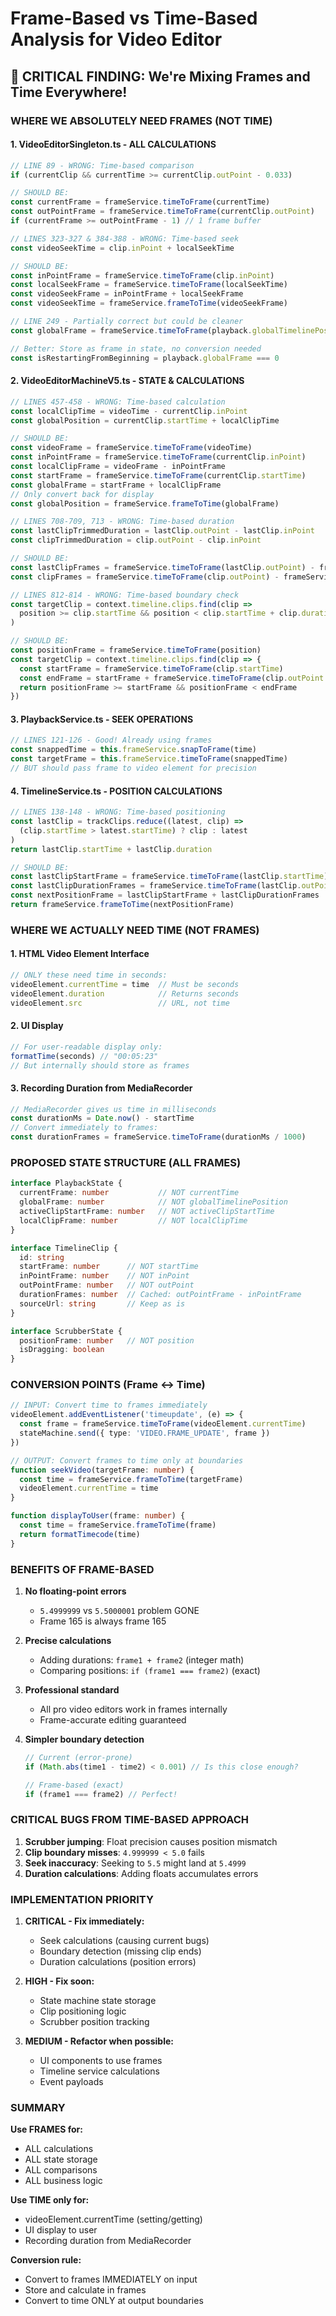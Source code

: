 # Frame-Based vs Time-Based Analysis for Video Editor

## 🎯 CRITICAL FINDING: We're Mixing Frames and Time Everywhere!

### WHERE WE ABSOLUTELY NEED FRAMES (NOT TIME)

#### 1. **VideoEditorSingleton.ts - ALL CALCULATIONS**
```typescript
// LINE 89 - WRONG: Time-based comparison
if (currentClip && currentTime >= currentClip.outPoint - 0.033)

// SHOULD BE:
const currentFrame = frameService.timeToFrame(currentTime)
const outPointFrame = frameService.timeToFrame(currentClip.outPoint)
if (currentFrame >= outPointFrame - 1) // 1 frame buffer
```

```typescript
// LINES 323-327 & 384-388 - WRONG: Time-based seek
const videoSeekTime = clip.inPoint + localSeekTime

// SHOULD BE:
const inPointFrame = frameService.timeToFrame(clip.inPoint)
const localSeekFrame = frameService.timeToFrame(localSeekTime)
const videoSeekFrame = inPointFrame + localSeekFrame
const videoSeekTime = frameService.frameToTime(videoSeekFrame)
```

```typescript
// LINE 249 - Partially correct but could be cleaner
const globalFrame = frameService.timeToFrame(playback.globalTimelinePosition)

// Better: Store as frame in state, no conversion needed
const isRestartingFromBeginning = playback.globalFrame === 0
```

#### 2. **VideoEditorMachineV5.ts - STATE & CALCULATIONS**

```typescript
// LINES 457-458 - WRONG: Time-based calculation
const localClipTime = videoTime - currentClip.inPoint
const globalPosition = currentClip.startTime + localClipTime

// SHOULD BE:
const videoFrame = frameService.timeToFrame(videoTime)
const inPointFrame = frameService.timeToFrame(currentClip.inPoint)
const localClipFrame = videoFrame - inPointFrame
const startFrame = frameService.timeToFrame(currentClip.startTime)
const globalFrame = startFrame + localClipFrame
// Only convert back for display
const globalPosition = frameService.frameToTime(globalFrame)
```

```typescript
// LINES 708-709, 713 - WRONG: Time-based duration
const lastClipTrimmedDuration = lastClip.outPoint - lastClip.inPoint
const clipTrimmedDuration = clip.outPoint - clip.inPoint

// SHOULD BE:
const lastClipFrames = frameService.timeToFrame(lastClip.outPoint) - frameService.timeToFrame(lastClip.inPoint)
const clipFrames = frameService.timeToFrame(clip.outPoint) - frameService.timeToFrame(clip.inPoint)
```

```typescript
// LINES 812-814 - WRONG: Time-based boundary check
const targetClip = context.timeline.clips.find(clip => 
  position >= clip.startTime && position < clip.startTime + clip.duration
)

// SHOULD BE:
const positionFrame = frameService.timeToFrame(position)
const targetClip = context.timeline.clips.find(clip => {
  const startFrame = frameService.timeToFrame(clip.startTime)
  const endFrame = startFrame + frameService.timeToFrame(clip.outPoint - clip.inPoint)
  return positionFrame >= startFrame && positionFrame < endFrame
})
```

#### 3. **PlaybackService.ts - SEEK OPERATIONS**

```typescript
// LINES 121-126 - Good! Already using frames
const snappedTime = this.frameService.snapToFrame(time)
const targetFrame = this.frameService.timeToFrame(snappedTime)
// BUT should pass frame to video element for precision
```

#### 4. **TimelineService.ts - POSITION CALCULATIONS**

```typescript
// LINES 138-148 - WRONG: Time-based positioning
const lastClip = trackClips.reduce((latest, clip) => 
  (clip.startTime > latest.startTime) ? clip : latest
)
return lastClip.startTime + lastClip.duration

// SHOULD BE:
const lastClipStartFrame = frameService.timeToFrame(lastClip.startTime)
const lastClipDurationFrames = frameService.timeToFrame(lastClip.outPoint) - frameService.timeToFrame(lastClip.inPoint)
const nextPositionFrame = lastClipStartFrame + lastClipDurationFrames
return frameService.frameToTime(nextPositionFrame)
```

### WHERE WE ACTUALLY NEED TIME (NOT FRAMES)

#### 1. **HTML Video Element Interface**
```typescript
// ONLY these need time in seconds:
videoElement.currentTime = time  // Must be seconds
videoElement.duration            // Returns seconds
videoElement.src                 // URL, not time
```

#### 2. **UI Display**
```typescript
// For user-readable display only:
formatTime(seconds) // "00:05:23"
// But internally should store as frames
```

#### 3. **Recording Duration from MediaRecorder**
```typescript
// MediaRecorder gives us time in milliseconds
const durationMs = Date.now() - startTime
// Convert immediately to frames:
const durationFrames = frameService.timeToFrame(durationMs / 1000)
```

### PROPOSED STATE STRUCTURE (ALL FRAMES)

```typescript
interface PlaybackState {
  currentFrame: number           // NOT currentTime
  globalFrame: number            // NOT globalTimelinePosition
  activeClipStartFrame: number   // NOT activeClipStartTime
  localClipFrame: number         // NOT localClipTime
}

interface TimelineClip {
  id: string
  startFrame: number      // NOT startTime
  inPointFrame: number    // NOT inPoint
  outPointFrame: number   // NOT outPoint
  durationFrames: number  // Cached: outPointFrame - inPointFrame
  sourceUrl: string       // Keep as is
}

interface ScrubberState {
  positionFrame: number   // NOT position
  isDragging: boolean
}
```

### CONVERSION POINTS (Frame ↔ Time)

```typescript
// INPUT: Convert time to frames immediately
videoElement.addEventListener('timeupdate', (e) => {
  const frame = frameService.timeToFrame(videoElement.currentTime)
  stateMachine.send({ type: 'VIDEO.FRAME_UPDATE', frame })
})

// OUTPUT: Convert frames to time only at boundaries
function seekVideo(targetFrame: number) {
  const time = frameService.frameToTime(targetFrame)
  videoElement.currentTime = time
}

function displayToUser(frame: number) {
  const time = frameService.frameToTime(frame)
  return formatTimecode(time)
}
```

### BENEFITS OF FRAME-BASED

1. **No floating-point errors**
   - `5.4999999` vs `5.5000001` problem GONE
   - Frame 165 is always frame 165

2. **Precise calculations**
   - Adding durations: `frame1 + frame2` (integer math)
   - Comparing positions: `if (frame1 === frame2)` (exact)

3. **Professional standard**
   - All pro video editors work in frames internally
   - Frame-accurate editing guaranteed

4. **Simpler boundary detection**
   ```typescript
   // Current (error-prone)
   if (Math.abs(time1 - time2) < 0.001) // Is this close enough?
   
   // Frame-based (exact)
   if (frame1 === frame2) // Perfect!
   ```

### CRITICAL BUGS FROM TIME-BASED APPROACH

1. **Scrubber jumping**: Float precision causes position mismatch
2. **Clip boundary misses**: `4.999999 < 5.0` fails
3. **Seek inaccuracy**: Seeking to `5.5` might land at `5.4999`
4. **Duration calculations**: Adding floats accumulates errors

### IMPLEMENTATION PRIORITY

1. **CRITICAL - Fix immediately:**
   - Seek calculations (causing current bugs)
   - Boundary detection (missing clip ends)
   - Duration calculations (position errors)

2. **HIGH - Fix soon:**
   - State machine state storage
   - Clip positioning logic
   - Scrubber position tracking

3. **MEDIUM - Refactor when possible:**
   - UI components to use frames
   - Timeline service calculations
   - Event payloads

### SUMMARY

**Use FRAMES for:**
- ALL calculations
- ALL state storage
- ALL comparisons
- ALL business logic

**Use TIME only for:**
- videoElement.currentTime (setting/getting)
- UI display to user
- Recording duration from MediaRecorder

**Conversion rule:**
- Convert to frames IMMEDIATELY on input
- Store and calculate in frames
- Convert to time ONLY at output boundaries
